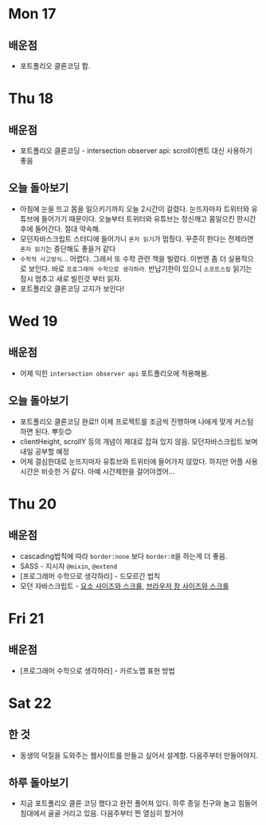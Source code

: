 # Mon 17

## 배운점

- 포트폴리오 클론코딩 함.

# Thu 18

## 배운점

- 포트폴리오 클론코딩 - intersection observer api: scroll이벤트 대신 사용하기 좋음

## 오늘 돌아보기

- 아침에 눈을 뜨고 몸을 일으키기까지 오늘 2시간이 걸렸다. 눈뜨자마자 트위터와 유튜브에 들어가기 때문이다. 오늘부터 트위터와 유튜브는 정신깨고 몸일으킨 한시간 후에 들어간다. 절대 약속해.
- 모던자바스크립트 스터디에 들어가니 `혼자 읽기`가 멈췄다. 꾸준히 한다는 전제라면 `혼자 읽기`는 중단해도 좋을거 같다
- `수학적 사고방식`... 어렵다. 그래서 또 수학 관련 책을 빌렸다. 이번엔 좀 더 실용적으로 보인다. 바로 `프로그래머 수학으로 생각하라`. 반납기한이 있으니 `소프트스킬` 읽기는 잠시 멈추고 새로 빌린것 부터 읽자.
- 포트폴리오 클론코딩 고지가 보인다!

# Wed 19

## 배운점

- 어제 익힌 `intersection observer api` 포트폴리오에 적용해봄.

## 오늘 돌아보기

- 포트폴리오 클론코딩 완료!! 이제 프로젝트를 조금씩 진행하며 나에게 맞게 커스텀하면 된다. 뿌듯😊
- clientHeight, scrollY 등의 개념이 제대로 잡혀 있지 않음. 모던자바스크립트 보며 내일 공부할 예정
- 어제 결심한대로 눈뜨지마자 유튜브와 트위터에 들어가지 않았다. 하지만 어플 사용시간은 비슷한 거 같다. 아예 시간제한을 걸어야겠어...

# Thu 20

## 배운점

- cascading법칙에 따라 `border:none` 보다 `border:0`을 하는게 더 좋음.
- SASS - 지시자 `@mixin`, `@extend`
- [프로그래머 수학으로 생각하라] - 드모르간 법칙
- 모던 자바스크립트 - [요소 사이즈와 스크롤](https://ko.javascript.info/size-and-scroll), [브라우저 창 사이즈와 스크롤](https://ko.javascript.info/size-and-scroll-window)

# Fri 21

## 배운점

- [프로그래머 수학으로 생각하라] - 카르노맵 표현 방법

# Sat 22

## 한 것

- 동생의 덕질을 도와주는 웹사이트를 만들고 싶어서 설계함. 다음주부터 만들어야지.

## 하루 돌아보기

- 지금 포트폴리오 클론 코딩 했다고 완전 풀어져 있다. 하루 종일 친구와 놀고 힘들어 침대에서 골골 거리고 있음. 다음주부터 찐 열심히 할거야
